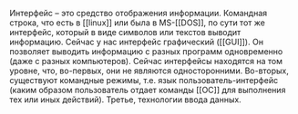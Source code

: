 Интерфейс – это средство отображения информации. Командная строка, что есть в [[linux]] или была в MS-[[DOS]], по сути тот же интерфейс, который в виде символов или текстов выводит информацию. Сейчас у нас интерфейс графический ([[GUI]]). Он позволяет выводить информацию с разных программ одновременно (даже с разных компьютеров). Сейчас интерфейсы находятся на том уровне, что, во-первых, они не являются односторонними. Во-вторых, существуют командные режимы, т.е. язык пользователь-интерфейс (каким образом пользователь отдает команды [[ОС]] для выполнения тех или иных действий). Третье, технологии ввода данных.